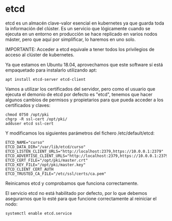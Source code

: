 # etcd

etcd es un almacén clave-valor esencial en kubernetes ya que guarda
toda la información del clúster. Es un servicio que lógicamente cuando
se ejecuta en un entorno en producción se hace replicado en varios
nodos máster, pero que aquí por simplificar, lo haremos en uno solo.

IMPORTANTE: Acceder a etcd equivale a tener todos los privilegios de
acceso al clúster de kubernetes.

Ya que estamos en Ubuntu 18.04, aprovechamos que este software sí está
empaquetado para instalarlo utilizando apt:

    apt install etcd-server etcd-client
	
Vamos a utilizar los certificados del servidor, pero como el usuario
que ejecuta el demonio de etcd por defecto es "etcd", tenemos que
hacer algunos cambios de permisos y propietarios para que pueda
acceder a los certificados y claves:

    chmod 0750 /opt/pki
	chgrp -R ssl-cert /opt/pki/
	adduser etcd ssl-cert
	
Y modificamos los siguientes parámetros del fichero /etc/default/etcd:

    ETCD_NAME="curso"
	ETCD_DATA_DIR="/var/lib/etcd/curso"
	ETCD_LISTEN_CLIENT_URLS="http://localhost:2379,https://10.0.0.1:2379"
	ETCD_ADVERTISE_CLIENT_URLS="http://localhost:2379,https://10.0.0.1:2379"
	ETCD_CERT_FILE="/opt/pki/master.crt"
	ETCD_KEY_FILE="/opt/pki/master.key"
	ETCD_CLIENT_CERT_AUTH
	ETCD_TRUSTED_CA_FILE="/etc/ssl/certs/ca.pem"
	
Reinicamos etcd y comprobamos que funciona correctamente.

El servicio etcd no está habilitado por defecto, por lo que debemos
asegurarnos que lo esté para que funcione correctamente al reiniciar
el nodo:

    systemctl enable etcd.service
